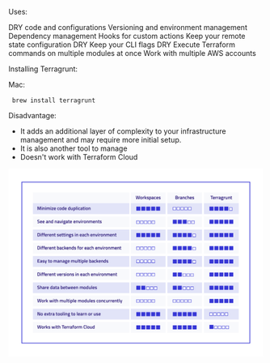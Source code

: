 Uses:

DRY code and configurations
Versioning and environment management
Dependency management
Hooks for custom actions
Keep your remote state configuration DRY
Keep your CLI flags DRY
Execute Terraform commands on multiple modules at once
Work with multiple AWS accounts


Installing Terragrunt:

Mac:
```
 brew install terragrunt
```

Disadvantage:

- It adds an additional layer of complexity to your infrastructure management and may require more initial setup.
- It is also another tool to manage
- Doesn't work with Terraform Cloud


![Alt text](image.png)